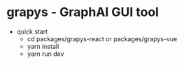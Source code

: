 # grapys - GraphAI GUI tool

- quick start
  - cd packages/grapys-react or packages/grapys-vue
  - yarn install
  - yarn run dev


